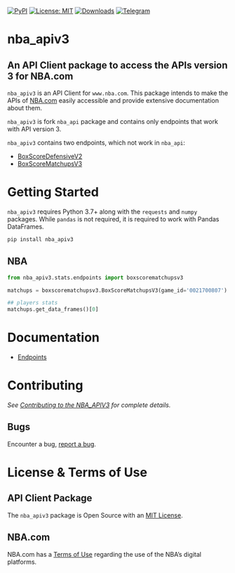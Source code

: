 [![PyPI](https://img.shields.io/pypi/v/nba_apiv3)](https://pypi.python.org/pypi/nba_apiv3)
[![License: MIT](https://img.shields.io/badge/License-MIT-yellow.svg)](https://github.com/shufinskiy/nba_apiv3/blob/master/LICENSE)
[![Downloads](https://static.pepy.tech/badge/nba_apiv3)](https://pepy.tech/project/nba_apiv3)
[![Telegram](https://img.shields.io/badge/telegram-write%20me-blue.svg)](https://t.me/brains14482)

# nba_apiv3

## An API Client package to access the APIs version 3 for NBA.com

`nba_apiv3` is an API Client for `www.nba.com`. This package intends to make the APIs of [NBA.com](https://www.nba.com/) easily accessible and provide extensive documentation about them.

`nba_apiv3` is fork `nba_api` package and contains only endpoints that work with API version 3.

`nba_apiv3` contains two endpoints, which not work in `nba_api`:
  - [BoxScoreDefensiveV2](https://github.com/shufinskiy/nba_apiv3/blob/master/docs/nba_api/stats/endpoints/boxscoredefensivev2.md)
  - [BoxScoreMatchupsV3](https://github.com/shufinskiy/nba_apiv3/blob/master/docs/nba_api/stats/endpoints/boxscorematchupsv3.md)

# Getting Started

`nba_apiv3` requires Python 3.7+ along with the `requests` and `numpy` packages. While `pandas` is not required, it is required to work with Pandas DataFrames.

```bash
pip install nba_apiv3
```

## NBA 

```python
from nba_apiv3.stats.endpoints import boxscorematchupsv3

matchups = boxscorematchupsv3.BoxScoreMatchupsV3(game_id='0021700807')

## players stats
matchups.get_data_frames()[0]
```


# Documentation

- [Endpoints](/docs/nba_api/stats/endpoints)

# Contributing

*See [Contributing to the NBA_APIV3](https://github.com/shufinskiy/nba_apiv3/blob/master/CONTRIBUTING.md) for complete details.*

## Bugs

Encounter a bug, [report a bug](https://github.com/shufinskiy/nba_apiv3/issues).

# License & Terms of Use

## API Client Package

The `nba_apiv3` package is Open Source with an [MIT License](https://github.com/shufinskiy/nba_apiv3/blob/master/LICENSE).

## NBA.com

NBA.com has a [Terms of Use](https://www.nba.com/termsofuse) regarding the use of the NBA’s digital platforms.
